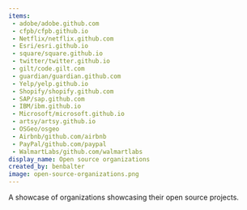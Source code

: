 ```yaml
---
items:
 - adobe/adobe.github.com
 - cfpb/cfpb.github.io
 - Netflix/netflix.github.com
 - Esri/esri.github.io
 - square/square.github.io
 - twitter/twitter.github.io
 - gilt/code.gilt.com
 - guardian/guardian.github.com
 - Yelp/yelp.github.io
 - Shopify/shopify.github.com
 - SAP/sap.github.com
 - IBM/ibm.github.io
 - Microsoft/microsoft.github.io
 - artsy/artsy.github.io
 - OSGeo/osgeo
 - Airbnb/github.com/airbnb
 - PayPal/github.com/paypal
 - WalmartLabs/github.com/walmartlabs
display_name: Open source organizations
created_by: benbalter
image: open-source-organizations.png
---
```

A showcase of organizations showcasing their open source projects.
